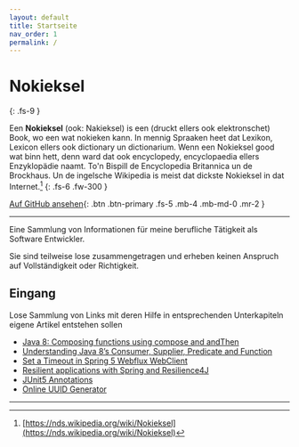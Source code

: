 ```yaml
---
layout: default
title: Startseite
nav_order: 1
permalink: /
---
```


# Nokieksel
{: .fs-9 }

Een **Nokieksel** (ook: Nakieksel) is een (druckt ellers ook elektronschet)
Book, wo een wat nokieken kann. In mennig Spraaken heet dat Lexikon, Lexicon
ellers ook dictionary un dictionarium. Wenn een Nokieksel good wat binn hett,
denn ward dat ook encyclopedy, encyclopaedia ellers Enzyklopädie naamt. To'n
Bispill de Encyclopedia Britannica un de Brockhaus. Un de ingelsche Wikipedia is
meist dat dickste Nokieksel in dat Internet.[^wikipedia-nokieksel]
{: .fs-6 .fw-300 }

[Auf GitHub ansehen](https://github.com/dreadwarrior/kb){: .btn .btn-primary .fs-5 .mb-4 .mb-md-0 .mr-2 }

---

Eine Sammlung von Informationen für meine berufliche Tätigkeit als 
Software Entwickler.

Sie sind teilweise lose zusammengetragen und erheben keinen Anspruch auf 
Vollständigkeit oder Richtigkeit.

## Eingang

Lose Sammlung von Links mit deren Hilfe in entsprechenden Unterkapiteln eigene
Artikel entstehen sollen

- [Java 8: Composing functions using compose and andThen](https://www.deadcoderising.com/2015-09-07-java-8-functional-composition-using-compose-and-andthen/)
- [Understanding Java 8’s Consumer, Supplier, Predicate and Function](https://medium.com/swlh/understanding-java-8s-consumer-supplier-predicate-and-function-c1889b9423d)
- [Set a Timeout in Spring 5 Webflux WebClient](https://www.baeldung.com/spring-webflux-timeout)
- [Resilient applications with Spring and Resilience4J](https://www.javaadvent.com/2020/12/resilient-applications-spring-resilience4j.html)
- [JUnit5 Annotations](https://junit.org/junit5/docs/current/user-guide/#writing-tests-annotations)
- [Online UUID Generator](https://www.uuidgenerator.net/)

---

[^wikipedia-nokieksel]: [https://nds.wikipedia.org/wiki/Nokieksel](https://nds.wikipedia.org/wiki/Nokieksel)
